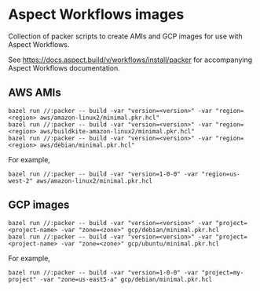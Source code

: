 # Aspect Workflows images

Collection of packer scripts to create AMIs and GCP images for use with Aspect Workflows.

See https://docs.aspect.build/v/workflows/install/packer for accompanying Aspect Workflows documentation.

## AWS AMIs

```
bazel run //:packer -- build -var "version=<version>" -var "region=<region> aws/amazon-linux2/minimal.pkr.hcl"
bazel run //:packer -- build -var "version=<version>" -var "region=<region> aws/buildkite-amazon-linux2/minimal.pkr.hcl"
bazel run //:packer -- build -var "version=<version>" -var "region=<region> aws/debian/minimal.pkr.hcl"
```

For example,

`bazel run //:packer -- build -var "version=1-0-0" -var "region=us-west-2" aws/amazon-linux2/minimal.pkr.hcl`

## GCP images

```
bazel run //:packer -- build -var "version=<version>" -var "project=<project-name> -var "zone=<zone>" gcp/debian/minimal.pkr.hcl
bazel run //:packer -- build -var "version=<version>" -var "project=<project-name> -var "zone=<zone>" gcp/ubuntu/minimal.pkr.hcl
```

For example,

`bazel run //:packer -- build -var "version=1-0-0" -var "project=my-project" -var "zone=us-east5-a" gcp/debian/minimal.pkr.hcl`
